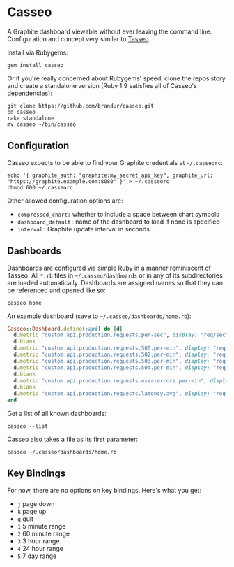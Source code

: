 Casseo
======

A Graphite dashboard viewable without ever leaving the command line. Configuration and concept very similar to [Tasseo](tasseo).

Install via Rubygems:

    gem install casseo

Or if you're really concerned about Rubygems' speed, clone the reposistory and create a standalone version (Ruby 1.9 satisfies all of Casseo's dependencies):

    git clone https://github.com/brandur/casseo.git
    cd casseo
    rake standalone
    mv casseo ~/bin/casseo

Configuration
-------------

Casseo expects to be able to find your Graphite credentials at `~/.casseorc`:

    echo '{ graphite_auth: "graphite:my_secret_api_key", graphite_url: "https://graphite.example.com:8080" }' > ~/.casseorc
    chmod 600 ~/.casseorc

Other allowed configuration options are:

* `compressed_chart:` whether to include a space between chart symbols
* `dashboard_default:` name of the dashboard to load if none is specified
* `interval:` Graphite update interval in seconds

Dashboards
----------

Dashboards are configured via simple Ruby in a manner reminiscent of Tasseo. All `*.rb` files in `~/.casseo/dashboards` or in any of its subdirectories are loaded automatically. Dashboards are assigned names so that they can be referenced and opened like so:

    casseo home

An example dashboard (save to `~/.casseo/dashboards/home.rb`):

``` ruby
Casseo::Dashboard.define(:api) do |d|
  d.metric "custom.api.production.requests.per-sec", display: "req/sec"
  d.blank
  d.metric "custom.api.production.requests.500.per-min", display: "req 500/min"
  d.metric "custom.api.production.requests.502.per-min", display: "req 502/min"
  d.metric "custom.api.production.requests.503.per-min", display: "req 503/min"
  d.metric "custom.api.production.requests.504.per-min", display: "req 504/min"
  d.blank
  d.metric "custom.api.production.requests.user-errors.per-min", display: "req user err/min"
  d.blank
  d.metric "custom.api.production.requests.latency.avg", display: "req latency"
end
```

Get a list of all known dashboards:

    casseo --list

Casseo also takes a file as its first parameter:

    casseo ~/.casseo/dashboards/home.rb

Key Bindings
------------

For now, there are no options on key bindings. Here's what you get:

* `j` page down
* `k` page up
* `q` quit
* `1` 5 minute range
* `2` 60 minute range
* `3` 3 hour range
* `4` 24 hour range
* `5` 7 day range

[tasseo]: https://github.com/obfuscurity/tasseo
